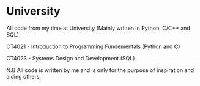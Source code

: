 # University
All code from my time at University (Mainly written in Python, C/C++ and SQL)

CT4021 - Introduction to Programming Fundementals (Python and C)

CT4023 - Systems Design and Development (SQL)

N.B All code is written by me and is only for the purpose of inspiration and aiding others.
